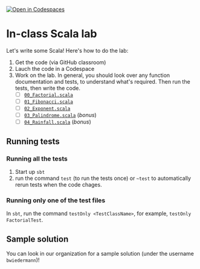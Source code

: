 [![Open in Codespaces](https://classroom.github.com/assets/launch-codespace-f4981d0f882b2a3f0472912d15f9806d57e124e0fc890972558857b51b24a6f9.svg)](https://classroom.github.com/open-in-codespaces?assignment_repo_id=10026544)
# In-class Scala lab

Let's write some Scala! Here's how to do the lab:

1.  Get the code (via GitHub classroom)
1.  Lauch the code in a Codespace
1.  Work on the lab. In general, you should look over any function documentation and
    tests, to understand what's required. Then run the tests, then write the code.
    - [ ] [`00_Factorial.scala`](./src/main/scala/lab/00_Factorial.scala)
    - [ ] [`01_Fibonacci.scala`](./src/main/scala/lab/01_Fibonacci.scala)
    - [ ] [`02_Exponent.scala`](./src/main/scala/lab/02_Exponent.scala)
    - [ ] [`03_Palindrome.scala`](./src/main/scala/lab/03_Palindrome.scala) (_bonus_)
    - [ ] [`04_Rainfall.scala`](./src/main/scala/lab/04_Rainfall.scala) (_bonus_)

## Running tests

### Running all the tests

1. Start up `sbt`
1. run the command `test` (to run the tests once) or `~test` to automatically rerun tests
   when the code chages.

### Running only one of the test files

In `sbt`, run the command `testOnly <TestClassName>`, for example, `testOnly FactorialTest`.

## Sample solution
You can look in our organization for a sample solution (under the username `bwiedermann`)!
